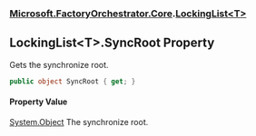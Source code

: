 ### [Microsoft.FactoryOrchestrator.Core](Microsoft_FactoryOrchestrator_Core.md 'Microsoft.FactoryOrchestrator.Core').[LockingList&lt;T&gt;](LockingList_T_.md 'Microsoft.FactoryOrchestrator.Core.LockingList&lt;T&gt;')
## LockingList&lt;T&gt;.SyncRoot Property
Gets the synchronize root.  
```csharp
public object SyncRoot { get; }
```
#### Property Value
[System.Object](https://docs.microsoft.com/en-us/dotnet/api/System.Object 'System.Object')
The synchronize root.  
